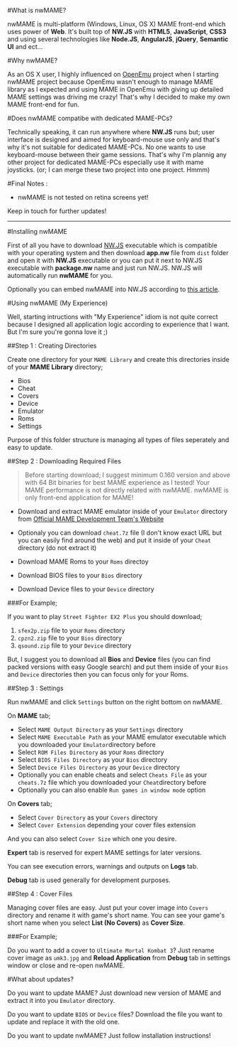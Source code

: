 #What is nwMAME?

nwMAME is multi-platform (Windows, Linux, OS X) MAME front-end which uses power of **Web**. It's built top of **NW.JS** with **HTML5**, **JavaScript**, **CSS3** and using several technologies like **Node.JS**, **AngularJS**, **jQuery**, **Semantic UI** and ect...

#Why nwMAME?

As an OS X user, I highly influenced on [OpenEmu](http://openemu.org) project when I starting nwMAME project because OpenEmu wasn't enough to manage MAME library as I expected and using MAME in OpenEmu with giving up detailed MAME settings was driving me crazy! That's why I decided to make my own MAME front-end for fun.

#Does nwMAME compatibe with dedicated MAME-PCs?

Technically speaking, it can run anywhere where **NW.JS** runs but; user interface is designed and aimed for keyboard-mouse use only and that's why it's not suitable for dedicated MAME-PCs. No one wants to use keyboard-mouse between their game sessions. That's why I'm plannig any other project for dedicated MAME-PCs especially use it with mame joysticks. (or; I can merge these two project into one project. Hmmm)

#Final Notes :

- nwMAME is not tested on retina screens yet!

Keep in touch for further updates!

---

#Installing nwMAME

First of all you have to download [NW.JS](http://nwjs.io) executable which is compatible with your operating system and then download **app.nw** file from `dist` folder and open it with **NW.JS** executable or you can put it next to NW.JS executable with **package.nw** name and just run NW.JS. NW.JS will automatically run **nwMAME** for you.

Optionally you can embed nwMAME into NW.JS according to [this article](https://github.com/nwjs/nw.js/wiki/How-to-package-and-distribute-your-apps).


#Using nwMAME (My Experience)

Well, starting intructions with "My Experience" idiom is not quite correct because I designed all application logic according to experience that I want. But I'm sure you're gonna love it ;)

##Step 1 : Creating Directories

Create one directory for your `MAME Library` and create this directories inside of your **MAME Library** directory;

- Bios
- Cheat
- Covers
- Device
- Emulator
- Roms
- Settings

Purpose of this folder structure is managing all types of files seperately and easy to update.

##Step 2 : Downloading Required Files

> Before starting download; I suggest minimum 0.160 version and above with 64 Bit binaries for best MAME experience as I tested! Your MAME performance is not directly related with nwMAME. nwMAME is only front-end application for MAME!

- Download and extract MAME emulator inside of your `Emulator` directory from [Official MAME Development Team's Website](http://mamedev.org)

- Optionaly you can download `cheat.7z` file (I don't know exact URL but you can easily find around the web) and put it inside of your `Cheat` directory (do not extract it)

- Download MAME Roms to your `Roms` directoy

- Download BIOS files to your `Bios` directory

- Download Device files to your `Device` directory

###For Example;

If you want to play `Street Fighter EX2 Plus` you should download;

1. `sfex2p.zip` file to your `Roms` directory
2. `cpzn2.zip` file to your `Bios` directory
3. `qsound.zip` file to your `Device` directory

But, I suggest you to download all **Bios** and **Device** files (you can find packed versions with easy Google search) and put them inside of your `Bios` and `Device` directories then you can focus only for your Roms.

##Step 3 : Settings

Run nwMAME and click `Settings` button on the right bottom on nwMAME.

On **MAME** tab;

- Select `MAME Output Directory` as your `Settings` directory
- Select `MAME Executable Path` as your MAME emulator executable which you downloaded your `Emulator`directory before
- Select `ROM Files Directory` as your `Roms` directory
- Select `BIOS Files Directory` as your `Bios` directory
- Select `Device Files Directory` as your `Device` directory
- Optionally you can enable cheats and select `Cheats File` as your `cheats.7z` file which you downloaded your `Cheat`directory before
- Optionally you can also enable `Run games in window mode` option

On **Covers** tab;

- Select `Cover Directory` as your `Covers` directory
- Select `Cover Extension` depending your cover files extension

And you can also select `Cover Size` which one you desire.

**Expert** tab is reserved for expert MAME settings for later versions.

You can see execution errors, warnings and outputs on **Logs** tab.

**Debug** tab is used generally for development purposes.

##Step 4 : Cover Files

Managing cover files are easy. Just put your cover image into `Covers` directory and rename it with game's short name. You can see your game's short name when you select **List (No Covers)** as **Cover Size**. 

###For Example;

Do you want to add a cover to `Ultimate Mortal Kombat 3`? Just rename cover image as `umk3.jpg` and **Reload Application** from **Debug** tab in settings window or close and re-open nwMAME.

#What about updates?

Do you want to update MAME? Just download new version of MAME and extract it into you `Emulator` directory.

Do you want to update `BIOS` or `Device` files? Download the file you want to update and replace it with the old one.

Do you want to update nwMAME? Just follow installation instructions!